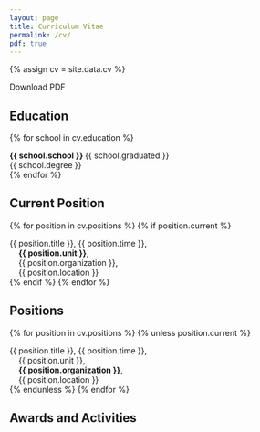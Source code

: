 ```yaml
---
layout: page
title: Curriculum Vitae
permalink: /cv/
pdf: true
---
```


{% assign cv = site.data.cv %}

<a class="button button-sidebar" title="Download my CV" data-toggle="download-pdf">
  <i class="fas fa-download"></i>
  Download PDF
</a>

## Education

{% for school in cv.education %}
  <div>
    <b> {{ school.school }} </b> 
    {{ school.graduated }} <br>    
    {{ school.degree }} <br>
  </div>
{% endfor %}
<br>

## Current Position

{% for position in cv.positions %}
  {% if position.current %}
  <div>
    {{ position.title }}, {{ position.time }},<br>
    &nbsp;&nbsp;&nbsp;&nbsp;<b>{{ position.unit }}</b>,<br>
    &nbsp;&nbsp;&nbsp;&nbsp;{{ position.organization }},<br>
    &nbsp;&nbsp;&nbsp;&nbsp;{{ position.location }}<br>
  </div>
  {% endif %}
{% endfor %}

## Positions

{% for position in cv.positions %}
  {% unless position.current %}
  <div>
    {{ position.title }}, {{ position.time }},<br>
    &nbsp;&nbsp;&nbsp;&nbsp;{{ position.unit }},<br>
    &nbsp;&nbsp;&nbsp;&nbsp;<b>{{ position.organization }}</b>,<br>
    &nbsp;&nbsp;&nbsp;&nbsp;{{ position.location }}<br>
  </div>
  {% endunless %}
{% endfor %}

## Awards and Activities


<div hidden id="cvJson">
  {{ site.data.cv | jsonify }}
</div>
